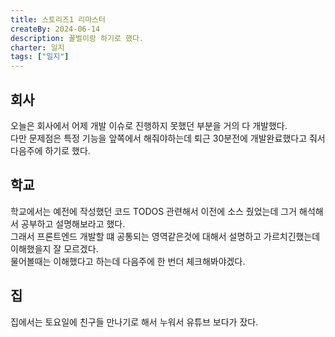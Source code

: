 ```yaml
---
title: 스토리즈1 리마스터
createBy: 2024-06-14
description: 꿀벌이랑 하기로 했다.
charter: 일지
tags: ["일지"]
---
```


## 회사

오늘은 회사에서 어제 개발 이슈로 진행하지 못했던 부분을 거의 다 개발했다.  
다만 문제점은 특정 기능을 앞쪽에서 해줘야하는데 퇴근 30분전에 개발완료했다고 줘서 다음주에 하기로 했다.

## 학교

학교에서는 예전에 작성했던 코드 TODOS 관련해서 이전에 소스 줬었는데 그거 해석해서 공부하고 설명해보라고 했다.  
그래서 프론트엔드 개발할 떄 공통되는 영역같은것에 대해서 설명하고 가르치긴했는데 이해했을지 잘 모르겠다.  
물어볼때는 이해했다고 하는데 다음주에 한 번더 체크해봐야겠다.

## 집

집에서는 토요일에 친구들 만나기로 해서 누워서 유튜브 보다가 잤다.
